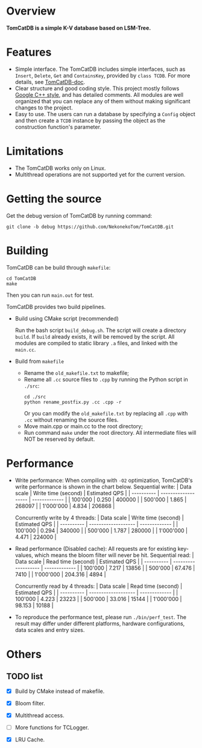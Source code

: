 # **Overview**
**TomCatDB is a simple K-V database based on LSM-Tree.**

# **Features**
- Simple interface. The TomCatDB includes simple interfaces, such as `Insert`, `Delete`, `Get` and `ContainsKey`, provided by `class TCDB`. For more details, see [TomCatDB-doc]().
- Clear structure and good coding style. This project mostly follows [Google C++ style](https://google.github.io/styleguide/cppguide.html), and has detailed comments. All modules are well organized that you can replace any of them without making significant changes to the project.
- Easy to use. The users can run a database by specifying a `Config` object and then create a `TCDB` instance by passing the object as the construction function's parameter.

# **Limitations**
- The TomCatDB works only on Linux.
- Multithread operations are not supported yet for the current version.

# **Getting the source**
Get the debug version of TomCatDB by running command:
```
git clone -b debug https://github.com/NekonekoTom/TomCatDB.git
```

# **Building**
TomCatDB can be build through `makefile`:
```
cd TomCatDB
make
```
Then you can run `main.out` for test.

TomCatDB provides two build pipelines.
- Build using CMake script (recommended)

  Run the bash script `build_debug.sh`.
  The script will create a directory `build`.
  If `build` already exists, it will be removed by the script.
  All modules are compiled to static library `.a` files, and linked with the `main.cc`.

- Build from `makefile`
  - Rename the `old_makefile.txt` to makefile;
  - Rename all `.cc` source files to `.cpp` by running the Python script in `./src`:
    ```
    cd ./src
    python rename_postfix.py .cc .cpp -r
    ```
    Or you can modify the `old_makefile.txt` by replacing all `.cpp` with `.cc` without renaming the source files.
  - Move main.cpp or main.cc to the root directory;
  - Run command `make` under the root directory. All intermediate files will NOT be reserved by default.

# **Performance**
- Write performance:
  When compiling with `-O2` optimization, TomCatDB's write performance is shown in the chart below.
  Sequential write:
  | Data scale | Write time (second) | Estimated QPS |
  | ---------- | ------------------- | ------------- |
  | 100'000    | 0.250               | 400000        |
  | 500'000    | 1.865               | 268097        |
  | 1'000'000  | 4.834               | 206868        |

  Concurrently write by 4 threads:
  | Data scale | Write time (second) | Estimated QPS |
  | ---------- | ------------------- | ------------- |
  | 100'000    | 0.294               | 340000        |
  | 500'000    | 1.787               | 280000        |
  | 1'000'000  | 4.471               | 224000        |

- Read performance (Disabled cache):
  All requests are for existing key-values, which means the bloom filter will never be hit.
  Sequential read:
  | Data scale | Read time (second)  | Estimated QPS |
  | ---------- | ------------------- | ------------- |
  | 100'000    | 7.217               | 13856         |
  | 500'000    | 67.476              | 7410          |
  | 1'000'000  | 204.316             | 4894          |

  Concurrently read by 4 threads:
  | Data scale | Read time (second)  | Estimated QPS |
  | ---------- | ------------------- | ------------- |
  | 100'000    | 4.223               | 23223         |
  | 500'000    | 33.016              | 15144         |
  | 1'000'000  | 98.153              | 10188         |

- To reproduce the performance test, please run `./bin/perf_test`. The result may differ under different platforms, hardware configurations, data scales and entry sizes.

# **Others**
## TODO list
-[x] Build by CMake instead of makefile.

-[x] Bloom filter.

-[x] Multithread access.

-[ ] More functions for TCLogger.

-[x] LRU Cache.